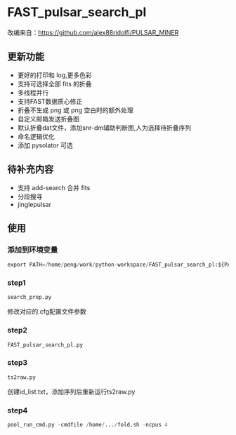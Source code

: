 # FAST_pulsar_search_pl

改编来自：https://github.com/alex88ridolfi/PULSAR_MINER

## 更新功能
* 更好的打印和 log,更多色彩
* 支持可选择全部 fits 的折叠
* 多线程并行
* 支持FAST数据质心修正
* 折叠不生成 png 或 png 空白时的额外处理
* 自定义邮箱发送折叠图
* 默认折叠dat文件，添加snr-dm辅助判断图,人为选择待折叠序列
* 命名逻辑优化
* 添加 pysolator 可选


## 待补充内容
* 支持 add-search 合并 fits 
* 分段搜寻
* jinglepulsar


## 使用
### 添加到环境变量
```python
export PATH=/home/peng/work/python-workspace/FAST_pulsar_search_pl:${PATH}
```

### step1
```python
search_prep.py
```
修改对应的.cfg配置文件参数

### step2
```python
FAST_pulsar_search_pl.py
```

### step3
```python
ts2raw.py
```
创建id_list.txt，添加序列后重新运行ts2raw.py

### step4
```python
pool_run_cmd.py -cmdfile /home/.../fold.sh -ncpus 4
```
